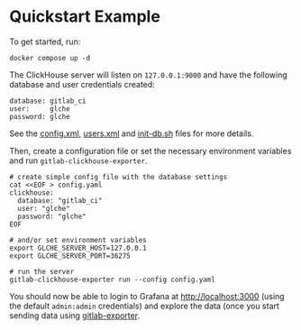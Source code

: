 # Quickstart Example

To get started, run:
```shell
docker compose up -d
```

The ClickHouse server will listen on `127.0.0.1:9000` and have the following
database and user credentials created:
```
database: gitlab_ci
user:     glche
password: glche
```
See the
[config.xml](./clickhouse/config.xml),
[users.xml](./clickhouse/users.xml) and
[init-db.sh](./clickhouse/initdb.d/init-db.sh)
files for more details.

Then, create a configuration file or set the necessary environment variables
and run `gitlab-clickhouse-exporter`.
```shell
# create simple config file with the database settings
cat <<EOF > config.yaml
clickhouse:
  database: "gitlab_ci"
  user: "glche"
  password: "glche"
EOF

# and/or set environment variables
export GLCHE_SERVER_HOST=127.0.0.1
export GLCHE_SERVER_PORT=36275

# run the server
gitlab-clickhouse-exporter run --config config.yaml
```

You should now be able to login to Grafana at <http://localhost:3000> (using
the default `admin:admin` credentials) and explore the data 
(once you start sending data using [gitlab-exporter][gh-gitlab-exporter].

<!-- Links -->
[gh-gitlab-exporter]: https://github.com/cluttrdev/gitlab-exporter

